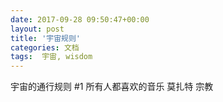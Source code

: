 ```yaml
---
date: 2017-09-28 09:50:47+00:00
layout: post
title: '宇宙规则'
categories: 文档
tags:  宇宙, wisdom
---
```



宇宙的通行规则
#1 所有人都喜欢的音乐
莫扎特
宗教